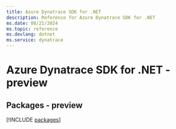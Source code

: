 ```yaml
---
title: Azure Dynatrace SDK for .NET
description: Reference for Azure Dynatrace SDK for .NET
ms.date: 08/21/2024
ms.topic: reference
ms.devlang: dotnet
ms.service: dynatrace
---
```

# Azure Dynatrace SDK for .NET - preview
## Packages - preview
[!INCLUDE [packages](dynatrace-index.md)]